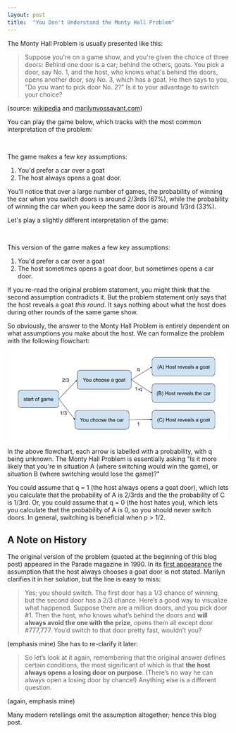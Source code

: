 ```yaml
---
layout: post
title:  "You Don't Understand the Monty Hall Problem"
---
```




The Monty Hall Problem is usually presented like this:

> Suppose you're on a game show, and you're given the choice of three doors: Behind one door is a car; behind the others, goats. You pick a door, say No. 1, and the host, who knows what's behind the doors, opens another door, say No. 3, which has a goat. He then says to you, "Do you want to pick door No. 2?" Is it to your advantage to switch your choice?

(source: [wikipedia](https://en.wikipedia.org/wiki/Monty_Hall_problem) and [marilynvossavant.com](https://web.archive.org/web/20130121183432/http://marilynvossavant.com/game-show-problem/))

You can play the game below, which tracks with the most common interpretation of the problem:


<link rel="stylesheet" href="game.css">
<div class="game normal-game"></div>

<br>

The game makes a few key assumptions:
 1. You'd prefer a car over a goat
 2. The host always opens a goat door.


You'll notice that over a large number of games, the probability of winning the car when you switch doors is around 2/3rds (67%), while the probability of winning the car when you keep the same door is around 1/3rd (33%).

Let's play a slightly different interpretation of the game:

<div class="game evil-game"></div>

<br>

This version of the game makes a few key assumptions:
 1. You'd prefer a car over a goat
 2. The host sometimes opens a goat door, but sometimes opens a car door.

If you re-read the original problem statement, you might think that the second assumption contradicts it. But the problem statement only says that the host reveals a goat _this round_. It says nothing about what the host does during other rounds of the same game show.

So obviously, the answer to the Monty Hall Problem is entirely dependent on what assumptions you make about the host. We can formalize the problem with the following flowchart:

![diagram](diagram.png)

In the above flowchart, each arrow is labelled with a probability, with q being unknown. The Monty Hall Problem is essentially asking "Is it more likely that you're in situation A (where switching would win the game), or situation B (where switching would lose the game)?"  

You could assume that q = 1 (the host always opens a goat door), which lets you calculate that the probability of A is 2/3rds and the the probability of C is 1/3rd. Or, you could assume that q = 0 (the host hates you), which lets you calculate that the probability of A is 0, so you should never switch doors. In general, switching is beneficial when p > 1/2.

## A Note on History

The original version of the problem (quoted at the beginning of this blog post) appeared in the Parade magazine in 1990. In its [first appearance](https://web.archive.org/web/20130121183432/http://marilynvossavant.com/game-show-problem/) the assumption that the host always chooses a goat door is not stated. Marilyn clarifies it in her solution, but the line is easy to miss:

> Yes; you should switch. The first door has a 1/3 chance of winning, but the second door has a 2/3 chance. Here’s a good way to visualize what happened. Suppose there are a million doors, and you pick door #1. Then the host, who knows what’s behind the doors and __will always avoid the one with the prize__, opens them all except door #777,777. You’d switch to that door pretty fast, wouldn’t you?

(emphasis mine) She has to re-clarify it later:

> So let’s look at it again, remembering that the original answer defines certain conditions, the most significant of which is that __the host always opens a losing door on purpose__. (There’s no way he can always open a losing door by chance!) Anything else is a different question.

(again, emphasis mine)

Many modern retellings omit the assumption altogether; hence this blog post.






<script src="game.js"></script>